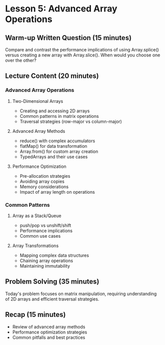 # Lesson 5: Advanced Array Operations

## Warm-up Written Question (15 minutes)
Compare and contrast the performance implications of using Array.splice() versus creating a new array with Array.slice(). When would you choose one over the other?

## Lecture Content (20 minutes)

### Advanced Array Operations
1. Two-Dimensional Arrays
   - Creating and accessing 2D arrays
   - Common patterns in matrix operations
   - Traversal strategies (row-major vs column-major)

2. Advanced Array Methods
   - reduce() with complex accumulators
   - flatMap() for data transformation
   - Array.from() for custom array creation
   - TypedArrays and their use cases

3. Performance Optimization
   - Pre-allocation strategies
   - Avoiding array copies
   - Memory considerations
   - Impact of array length on operations

### Common Patterns
1. Array as a Stack/Queue
   - push/pop vs unshift/shift
   - Performance implications
   - Common use cases

2. Array Transformations
   - Mapping complex data structures
   - Chaining array operations
   - Maintaining immutability

## Problem Solving (35 minutes)
Today's problem focuses on matrix manipulation, requiring understanding of 2D arrays and efficient traversal strategies.

## Recap (15 minutes)
- Review of advanced array methods
- Performance optimization strategies
- Common pitfalls and best practices
